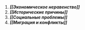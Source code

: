 1. ***[[Экономическое неравенство]]***
2. ***[[Исторические причины]]***
3. ***[[Социальные проблемы]]***
4. ***[[Миграция и конфликты]]*** 